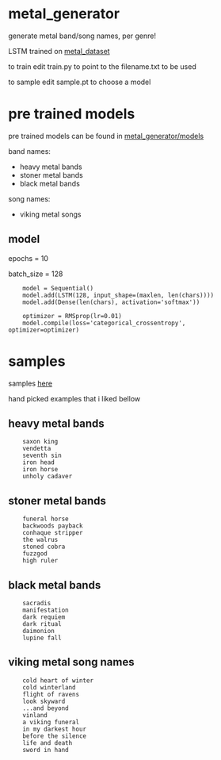 # metal_generator
generate metal band/song names, per genre!


LSTM trained on [metal_dataset](https://github.com/JarbasAl/metal_dataset)

to train edit train.py to point to the filename.txt to be used

to sample edit sample.pt to choose a model


# pre trained models

pre trained models can be found in [metal_generator/models](./metal_generator/models)

band names:
- heavy metal bands
- stoner metal bands
- black metal bands

song names:
- viking metal songs


## model

epochs = 10

batch_size = 128


        model = Sequential()
        model.add(LSTM(128, input_shape=(maxlen, len(chars))))
        model.add(Dense(len(chars), activation='softmax'))
        
        optimizer = RMSprop(lr=0.01)
        model.compile(loss='categorical_crossentropy', optimizer=optimizer)

# samples

samples [here](./samples)

hand picked examples that i liked bellow


## heavy metal bands

        saxon king
        vendetta
        seventh sin
        iron head
        iron horse
        unholy cadaver
        
## stoner metal bands

        funeral horse
        backwoods payback
        conhaque stripper
        the walrus
        stoned cobra
        fuzzgod
        high ruler
        
## black metal bands

        sacradis
        manifestation
        dark requiem
        dark ritual
        daimonion
        lupine fall
        
## viking metal song names

        cold heart of winter
        cold winterland
        flight of ravens
        look skyward
        ...and beyond
        vinland
        a viking funeral
        in my darkest hour
        before the silence
        life and death
        sword in hand
